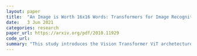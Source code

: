 ```yaml
---
layout: paper
title:  "An Image is Worth 16x16 Words: Transformers for Image Recognition at Scale"
date:   3 Jun 2021
categories: research
paper_url: https://arxiv.org/pdf/2010.11929
code_url: 
summary: "This study introduces the Vision Transformer ViT archetecture. The paper shows that a pure transformer applied directly to sequences of image patches can achieve impressive results. When pre-trained on large datasets and then applied to various mid-sized or small image recognition benchmarks (such as ImageNet, CIFAR-100, VTAB), ViT performs comparably or even better than the latest convolutional networks, with significantly less computational cost for training."
---
```


